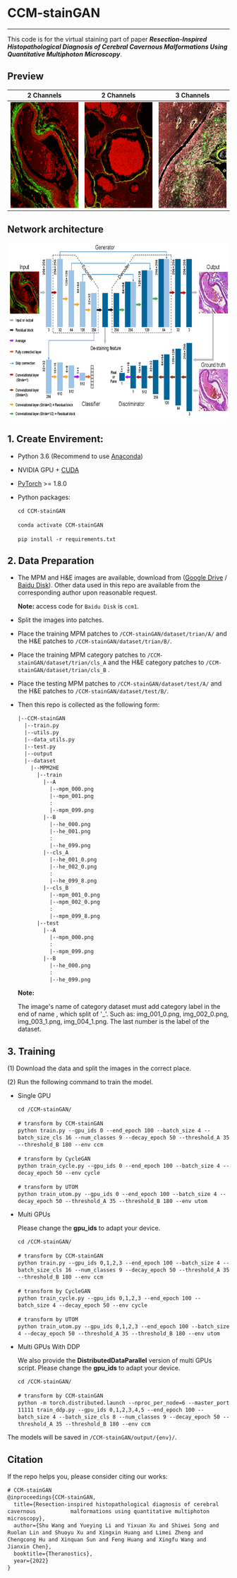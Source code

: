 # CCM-stainGAN

---

This code is for the virtual staining part of paper ***Resection-Inspired Histopathological Diagnosis of Cerebral Cavernous Malformations Using Quantitative Multiphoton Microscopy***.

## Preview

|                      2 Channels                      |                       2 Channels                       |                       3 Channels                       |
| :---------------------------------------------------: | :----------------------------------------------------: | :----------------------------------------------------: |
| <img src="./figure/he-mpm.gif"  height=240 width=240> | <img src="./figure/he-mpm1.gif"  height=240 width=240> | <img src="./figure/ppb-mpm.gif"  height=240 width=240> |

## Network architecture

<img src="./figure/structure.png"  height=400 width=780>

## 1. Create Envirement:

- Python 3.6 (Recommend to use [Anaconda](https://www.anaconda.com/download/#linux))
- NVIDIA GPU + [CUDA](https://developer.nvidia.com/cuda-downloads)
- [PyTorch](https://pytorch.org/get-started/previous-versions/) >= 1.8.0
- Python packages:

  ```shell
  cd CCM-stainGAN
  
  conda activate CCM-stainGAN
  
  pip install -r requirements.txt
  ```

## 2. Data Preparation

- The MPM and H&E images are available, download from ([Google Drive](https://drive.google.com/drive/folders/1zua6CNu9HDC657dBz4sB0UU6Fg7PRyZY?usp=sharing) / [Baidu Disk](https://pan.baidu.com/s/148UNzbngfKQeHX7RsoMnXg?pwd=ccm1)).  Other data used in this repo are available from the corresponding author upon reasonable request. 

  **Note:** access code for `Baidu Disk` is `ccm1`.
  
- Split the images into patches.

- Place the training MPM patches to `/CCM-stainGAN/dataset/trian/A/` and the H&E patches to `/CCM-stainGAN/dataset/trian/B/`.

- Place the training MPM category patches to `/CCM-stainGAN/dataset/trian/cls_A`  and the H&E  category patches to `/CCM-stainGAN/dataset/trian/cls_B` .

- Place the testing MPM patches to `/CCM-stainGAN/dataset/test/A/` and the H&E patches to `/CCM-stainGAN/dataset/test/B/`.

- Then this repo is collected as the following form:

  ```shell
  |--CCM-stainGAN
    |--train.py
    |--utils.py
    |--data_utils.py
    |--test.py
    |--output
    |--dataset
      |--MPM2HE
        |--train
          |--A
            |--mpm_000.png
            |--mpm_001.png
            :
            |--mpm_099.png
          |--B
            |--he_000.png
            |--he_001.png
            :
            |--he_099.png
          |--cls_A
            |--he_001_0.png
            |--he_002_0.png
            :
            |--he_099_8.png
          |--cls_B
            |--mpm_001_0.png
            |--mpm_002_0.png
            :
            |--mpm_099_8.png
        |--test
          |--A
            |--mpm_000.png
            :
            |--mpm_099.png
          |--B
            |--he_000.png
            :
            |--he_099.png
  ```
  
  **Note:**
  
  The image's name of category  dataset must add category label in the end of name , which split of '_'. Such as: img_001_0.png, img_002_0.png, img_003_1.png, img_004_1.png.  The last number is the label of the dataset.
## 3. Training

(1) Download the data and split the images in the correct place.

(2) Run the following command to train the model.

- Single GPU 

  ```shell
  cd /CCM-stainGAN/
  
  # transform by CCM-stainGAN
  python train.py --gpu_ids 0 --end_epoch 100 --batch_size 4 --batch_size_cls 16 --num_classes 9 --decay_epoch 50 --threshold_A 35 --threshold_B 180 --env ccm
  
  # transform by CycleGAN
  python train_cycle.py --gpu_ids 0 --end_epoch 100 --batch_size 4 --decay_epoch 50 --env cycle
  
  # transform by UTOM
  python train_utom.py --gpu_ids 0 --end_epoch 100 --batch_size 4 --decay_epoch 50 --threshold_A 35 --threshold_B 180 --env utom
  ```

- Multi GPUs

  Please change the **gpu_ids** to adapt your device.

  ```shell
  cd /CCM-stainGAN/
  
  # transform by CCM-stainGAN
  python train.py --gpu_ids 0,1,2,3 --end_epoch 100 --batch_size 4 --batch_size_cls 16 --num_classes 9 --decay_epoch 50 --threshold_A 35 --threshold_B 180 --env ccm
  
  # transform by CycleGAN
  python train_cycle.py --gpu_ids 0,1,2,3 --end_epoch 100 --batch_size 4 --decay_epoch 50 --env cycle
  
  # transform by UTOM
  python train_utom.py --gpu_ids 0,1,2,3 --end_epoch 100 --batch_size 4 --decay_epoch 50 --threshold_A 35 --threshold_B 180 --env utom
  ```

- Multi GPUs With DDP

  We also provide the **DistributedDataParallel** version of multi GPUs script. Please change the **gpu_ids** to adapt your device.

  ```shell
  cd /CCM-stainGAN/
  
  # transform by CCM-stainGAN
  python -m torch.distributed.launch --nproc_per_node=6 --master_port 11111 train_ddp.py --gpu_ids 0,1,2,3,4,5 --end_epoch 100 --batch_size 4 --batch_size_cls 8 --num_classes 9 --decay_epoch 50 --threshold_A 35 --threshold_B 180 --env ccm
  ```

The models will be saved in `/CCM-stainGAN/output/{env}/`.

## Citation

If the repo helps you, please consider citing our works:

```shell
# CCM-stainGAN
@inproceedings{CCM-stainGAN,
  title={Resection-inspired histopathological diagnosis of cerebral cavernous 			malformations using quantitative multiphoton microscopy},
  author={Shu Wang and Yueying Li and Yixuan Xu and Shiwei Song and Ruolan Lin and Shuoyu Xu and Xingxin Huang and Limei Zheng and Chengcong Hu and Xinquan Sun and Feng Huang and Xingfu Wang and Jianxin Chen},
  booktitle={Theranostics},
  year={2022}
}
```
